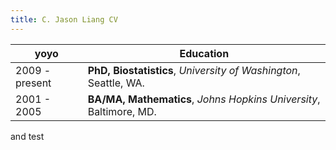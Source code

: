 ```yaml
---
title: C. Jason Liang CV
---
```


yoyo    | Education
--- | ---
2009 - present | **PhD, Biostatistics**, *University of Washington*, Seattle, WA.
2001 - 2005    | **BA/MA, Mathematics**, *Johns Hopkins University*, Baltimore, MD.
and test